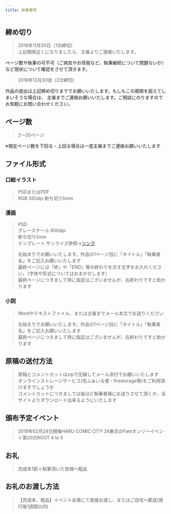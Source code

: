 ```yaml
---
title: 執筆要項
---
```


## 締め切り

>2018年11月30日（1次締切）  
>上記期限近くになりましたら、主催よりご連絡いたします。  

ページ数や執筆の可不可（ご病気やお怪我など、執筆継続について問題ないか）など現状について確認をさせて頂きます。  

>2018年12月30頃（2次締切）  

作品の提出は上記締め切りまででお願いいたします。もしもこの期限を超えてしまいそうな場合は、
主催までご連絡お願いいたします。ご相談にのりますのでお気軽にお問い合わせください。

## ページ数

>2〜20ページ

※規定ページ数を下回る・上回る場合は一度主催までご連絡お願いいたします

## ファイル形式

### 口絵イラスト

>PSDまたはPDF  
>RGB  350dpi
>断ち切り5mm  

### 漫画

>PSD  
>グレースケール 600dpi  
>断ち切り5mm  
>テンプレート  サンライズ参照→<a href="https://www.sunrisep.co.jp/09_genkou/download.htm#title-2" target="_blank">リンク</a>  

>左始まりでお願いいたします。作品の1ページ目に「タイトル」「執筆者名」をご記入お願いいたします  
>最終ページには「終」や「END」等の終わりを示す文字をお入れください。（字体や形式についてはおまかせします）  
>最終ページにつきまして特に指定はございませんが、右終わりですと助かります  

### 小説
>Wordやテキストファイル、または主催までメール本文でお送りください  

>左始まりでお願いいたします。作品の1ページ目に「タイトル」「執筆者名」をご記入お願いいたします    
>最終ページにつきまして特に指定はございませんが、右終わりですと助かります  

## 原稿の送付方法
>原稿とコメントカットはzipで圧縮してメール添付でお願いいたします  
>オンラインストレージサービス(宅ふぁいる便・firestorage等)をご利用頂けますでしょうか  
>コメントカットにつきましては後ほど執筆者様にお送りさせて頂くか、当サイトよりダウンロード出来るようにいたします  


## 頒布予定イベント
>2019年02月24日開催HARU COMIC CITY 24東京のFateオンリーイベント第20次ROOT 4 to 5

## お礼
>完成本1部＋執筆頂いた皆様へ粗品


## お礼のお渡し方法
>【完成本、粗品】イベント会場にて直接お渡し、またはご自宅へ郵送(発行後1週間以内)

